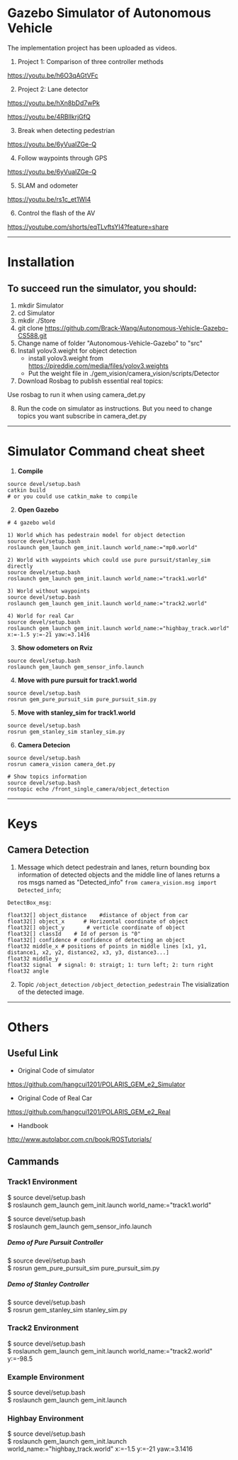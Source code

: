 # Gazebo Simulator of Autonomous Vehicle

The implementation project has been uploaded as videos.

1. Project 1: Comparison of three controller methods

https://youtu.be/h6O3qAGtVFc

2. Project 2: Lane detector

https://youtu.be/hXn8bDd7wPk

https://youtu.be/4RBllkrjGfQ

3. Break when detecting pedestrian

https://youtu.be/6yVuaIZGe-Q

4. Follow waypoints through GPS

https://youtu.be/6yVuaIZGe-Q

5. SLAM and odometer

https://youtu.be/rs1c_et1WI4

6. Control the flash of the AV

https://youtube.com/shorts/eqTLvftsYI4?feature=share



---
# Installation
## To succeed run the simulator, you should:
1. mkdir Simulator
2. cd Simulator
3. mkdir ./Store
4. git clone https://github.com/Brack-Wang/Autonomous-Vehicle-Gazebo-CS588.git
5. Change name of folder "Autonomous-Vehicle-Gazebo" to "src"
6. Install yolov3.weight for object detection
	- install yolov3.weight from https://pjreddie.com/media/files/yolov3.weights
	- Put the weight file in ./gem_vision/camera_vision/scripts/Detector
7. Download Rosbag to publish essential real topics:

Use rosbag to run it when using camera_det.py

8. Run the code on simulator as instructions. But you need to change topics you want subscribe in camera_det.py

---
# Simulator Command cheat sheet
1. **Compile**
```
source devel/setup.bash  
catkin build 
# or you could use catkin_make to compile
```
2. **Open Gazebo**
```
# 4 gazebo wold

1) World which has pedestrain model for object detection
source devel/setup.bash  
roslaunch gem_launch gem_init.launch world_name:="mp0.world"  

2) World with waypoints which could use pure pursuit/stanley_sim directly
source devel/setup.bash  
roslaunch gem_launch gem_init.launch world_name:="track1.world" 

3) World without waypoints
source devel/setup.bash  
roslaunch gem_launch gem_init.launch world_name:="track2.world" 

4) World for real Car
source devel/setup.bash  
roslaunch gem_launch gem_init.launch world_name:="highbay_track.world" x:=-1.5 y:=-21 yaw:=3.1416  
```

3. **Show odometers on Rviz**
```
source devel/setup.bash  
roslaunch gem_launch gem_sensor_info.launch 
```
4. **Move with pure pursuit for track1.world**
```
source devel/setup.bash  
rosrun gem_pure_pursuit_sim pure_pursuit_sim.py  
```
5. **Move with stanley_sim for track1.world**
```
source devel/setup.bash  
rosrun gem_stanley_sim stanley_sim.py  
```
6. **Camera Detecion**
```
source devel/setup.bash 
rosrun camera_vision camera_det.py

# Show topics information
source devel/setup.bash 
rostopic echo /front_single_camera/object_detection

```
---
# Keys
## Camera Detection
1. Message
which detect pedestrain and lanes, return bounding box information of detected objects and the middle line of lanes
returns a ros msgs named as "Detected_info" 
```from camera_vision.msg import Detected_info```; 
```
DetectBox_msg: 

float32[] object_distance	 #distance of object from car
float32[] object_x		# Horizontal coordinate of object
float32[] object_y	     # verticle coordinate of object
float32[] classId 	 # Id of person is "0"
float32[] confidence # confidence of detecting an object
float32 middle_x # positions of points in middle lines [x1, y1, distance1, x2, y2, distance2, x3, y3, distance3...]
float32 middle_y
float32 signal  # signal: 0: straigt; 1: turn left; 2: turn right
float32 angle
```

2. Topic
```/object_detection```
```/object_detection_pedestrain``` The visialization of the detected image.

---

# Others
## Useful Link
- Original Code of simulator

https://github.com/hangcui1201/POLARIS_GEM_e2_Simulator

- Original Code of  Real Car

https://github.com/hangcui1201/POLARIS_GEM_e2_Real

- Handbook

http://www.autolabor.com.cn/book/ROSTutorials/

## Cammands
### Track1 Environment

$ source devel/setup.bash  
$ roslaunch gem_launch gem_init.launch world_name:="track1.world"  

$ source devel/setup.bash  
$ roslaunch gem_launch gem_sensor_info.launch  


##### Demo of Pure Pursuit Controller

$ source devel/setup.bash  
$ rosrun gem_pure_pursuit_sim pure_pursuit_sim.py  


##### Demo of Stanley Controller

$ source devel/setup.bash  
$ rosrun gem_stanley_sim stanley_sim.py  

### Track2 Environment

$ source devel/setup.bash  
$ roslaunch gem_launch gem_init.launch world_name:="track2.world" y:=-98.5  

### Example Environment

$ source devel/setup.bash  
$ roslaunch gem_launch gem_init.launch  

### Highbay Environment

$ source devel/setup.bash  
$ roslaunch gem_launch gem_init.launch world_name:="highbay_track.world" x:=-1.5 y:=-21 yaw:=3.1416  

